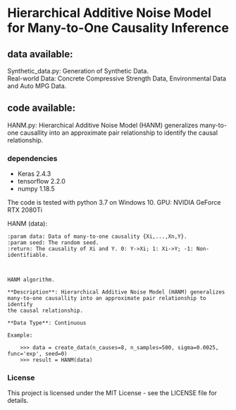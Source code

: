 # Hierarchical Additive Noise Model for Many-to-One Causality Inference
## data available:
Synthetic_data.py: Generation of Synthetic Data.  
Real-world Data: Concrete Compressive Strength Data, Environmental Data and Auto MPG Data.

## code available:
HANM.py: Hierarchical Additive Noise Model (HANM) generalizes many-to-one causallity into an approximate pair relationship to identify the causal relationship.  

### dependencies 
- Keras                    2.4.3 
- tensorflow               2.2.0 
- numpy                    1.18.5  

The code is tested with python 3.7 on Windows 10. 
GPU: NVIDIA GeForce RTX 2080Ti 

HANM (data):

    :param data: Data of many-to-one causality {Xi,...,Xn,Y}.  
    :param seed: The random seed.  
    :return: The causality of Xi and Y. 0: Y->Xi; 1: Xi->Y; -1: Non-identifiable.

    

    HANM algorithm.

    **Description**: Hierarchical Additive Noise Model (HANM) generalizes 
    many-to-one causallity into an approximate pair relationship to identify 
    the causal relationship.

    **Data Type**: Continuous

    Example:

        >>> data = create_data(n_causes=8, n_samples=500, sigma=0.0025, func='exp', seed=0)
        >>> result = HANM(data)   
        


### License
This project is licensed under the MIT License - see the LICENSE file for details.
